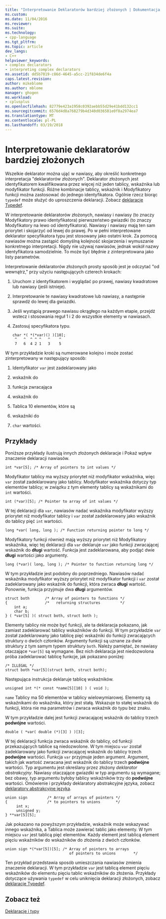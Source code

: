 ```yaml
---
title: "Interpretowanie Deklaratorów bardziej złożonych | Dokumentacja firmy Microsoft"
ms.custom: 
ms.date: 11/04/2016
ms.reviewer: 
ms.suite: 
ms.technology:
- cpp-language
ms.tgt_pltfrm: 
ms.topic: article
dev_langs:
- C++
helpviewer_keywords:
- complex declarators
- interpreting complex declarators
ms.assetid: dd5b7019-c86d-4645-a5cc-21f834de6f4a
caps.latest.revision: 
author: mikeblome
ms.author: mblome
manager: ghogen
ms.workload:
- cplusplus
ms.openlocfilehash: 82779e423a1958c0392aebb55d29e41bdd132cc1
ms.sourcegitcommit: 6576d4d8a768279b4d340d036581e0f8a2974ea7
ms.translationtype: MT
ms.contentlocale: pl-PL
ms.lasthandoff: 03/19/2018
---
```

# <a name="interpreting-more-complex-declarators"></a>Interpretowanie deklaratorów bardziej złożonych
Wszelkie deklarator można ująć w nawiasy, aby określić konkretnego interpretacja "deklaratorów złożonych". Deklarator złożonych jest identyfikatorem kwalifikowana przez więcej niż jeden tablicy, wskaźnika lub modyfikator funkcji. Różne kombinacje tablicy, wskaźnik i Modyfikatory funkcji można zastosować do jednego identyfikatora. Ogólnie rzecz biorąc `typedef` może służyć do uproszczenia deklaracji. Zobacz [deklaracje Typedef](../c-language/typedef-declarations.md).  
  
 W interpretowanie deklaratorów złożonych, nawiasy i nawiasy (to znaczy Modyfikatory prawo identyfikatora) pierwszeństwo gwiazdki (to znaczy Modyfikatory na lewo od identyfikatora). Nawiasy i nawiasy mają ten sam priorytet i skojarzyć od lewej do prawej. Po w pełni interpretowane deklarator specyfikatora typu jest stosowany jako ostatni krok. Za pomocą nawiasów można zastąpić domyślną kolejność skojarzenia i wymuszanie konkretnego interpretacji. Nigdy nie używaj nawiasów, jednak wokół nazwy identyfikatora samodzielnie. To może być błędnie z zinterpretowana jako listy parametrów.  
  
 Interpretowanie deklaratorów złożonych prosty sposób jest je odczytać "od wewnątrz," przy użyciu następujących czterech krokach:  
  
1.  Uruchom z identyfikatorem i wyglądać po prawej, nawiasy kwadratowe lub nawiasy (jeśli istnieje).  
  
2.  Interpretowanie te nawiasy kwadratowe lub nawiasy, a następnie sprawdź do lewej dla gwiazdki.  
  
3.  Jeśli wystąpią prawego nawiasu okrągłego na każdym etapie, przejdź wstecz i stosowania reguł 1 i 2 do wszystkie elementy w nawiasach.  
  
4.  Zastosuj specyfikatora typu.  
  
    ```  
    char *( *(*var)() )[10];  
     ^   ^  ^ ^ ^   ^    ^  
     7   6  4 2 1   3    5  
    ```  
  
W tym przykładzie kroki są numerowane kolejno i może zostać zinterpretowany w następujący sposób:  
  
1.  Identyfikator `var` jest zadeklarowany jako  
  
2.  wskaźnik do  
  
3.  funkcja zwracająca  
  
4.  wskaźnik do  
  
5.  Tablica 10 elementów, które są  
  
6.  wskaźniki do  
  
7.  `char` wartości.  
  
## <a name="examples"></a>Przykłady  
 Poniższe przykłady ilustrują innych złożonych deklaracje i Pokaż wpływ znaczenie deklaracji nawiasów.  
  
```  
int *var[5]; /* Array of pointers to int values */  
```  
  
 Modyfikator tablicy ma wyższy priorytet niż modyfikator wskaźnika, więc `var` został zadeklarowany jako tablicy. Modyfikator wskaźnika dotyczy typ elementów tablicy; w związku z tym elementy tablicy są wskaźnikami do `int` wartości.  
  
```  
int (*var)[5]; /* Pointer to array of int values */  
```  
  
 W tej deklaracji dla `var`, nawiasów nadać wskaźnika modyfikator wyższy priorytet niż modyfikator tablicy i `var` został zadeklarowany jako wskaźnik do tablicy pięć `int` wartości.  
  
```  
long *var( long, long ); /* Function returning pointer to long */  
```  
  
 Modyfikatory funkcji również mają wyższy priorytet niż Modyfikatory wskaźnika, więc tej deklaracji dla `var` deklaruje `var` jako funkcji zwracającej wskaźnik do **długi** wartość. Funkcja jest zadeklarowana, aby podjąć dwie **długi** wartości jako argumenty.  
  
```  
long (*var)( long, long ); /* Pointer to function returning long */  
```  
  
 W tym przykładzie jest podobny do poprzedniego. Nawiasów nadać wskaźnika modyfikator wyższy priorytet niż modyfikator funkcji i `var` został zadeklarowany jako wskaźnik do funkcji, która zwraca **długi** wartość. Ponownie, funkcja przyjmuje dwa **długi** argumentów.  
  
```  
struct both       /* Array of pointers to functions */  
{                 /*   returning structures         */  
    int a;  
    char b;  
} ( *var[5] )( struct both, struct both );  
```  
  
 Elementy tablicy nie może być funkcji, ale ta deklaracja pokazano, jak zamiast zadeklarować tablicy wskaźników do funkcji. W tym przykładzie `var` został zadeklarowany jako tablicę pięć wskaźniki do funkcji zwracających struktury o dwóch członków. Argumenty funkcji są uznane za dwie struktury z tym samym typem struktury `both`. Należy pamiętać, że nawiasy otaczające `*var[5]` są wymagane. Bez nich deklaracja jest niedozwolona próba zadeklarować tablicę funkcje, jak pokazano poniżej:  
  
```  
/* ILLEGAL */  
struct both *var[5](struct both, struct both);  
```  
  
 Następująca instrukcja deklaruje tablicę wskaźników.  
  
```  
unsigned int *(* const *name[5][10] ) ( void );  
```  
  
 `name` Tablicy ma 50 elementów w tablicy wielowymiarowej. Elementy są wskaźnikami do wskaźnika, który jest stałą. Wskazuje to stałej wskaźnik do funkcji, która nie ma parametrów i zwraca wskaźnik do typu bez znaku.  
  
 W tym przykładzie dalej jest funkcji zwracającej wskaźnik do tablicy trzech **podwójne** wartości.  
  
```  
double ( *var( double (*)[3] ) )[3];  
```  
  
 W tej deklaracji funkcja zwraca wskaźnik do tablicy, od funkcji przekazujących tablice są niedozwolone. W tym miejscu `var` został zadeklarowany jako funkcji zwracającej wskaźnik do tablicy trzech **podwójne** wartości. Funkcja `var` przyjmuje jeden argument. Argument, takich jak wartość zwracana jest wskaźnik do tablicy trzech **podwójne** wartości. Typ argumentu jest określany przez złożony *deklarator abstrakcyjny*. Nawiasy otaczające gwiazdki w typ argumentu są wymagane; bez obawy, typ argumentu byłoby tablicy wskaźników trzy do **podwójne** wartości. Omówienie i przykłady deklaratory abstrakcyjne języka, zobacz [deklaratory abstrakcyjne języka](../c-language/c-abstract-declarators.md).  
  
```  
union sign         /* Array of arrays of pointers */  
{                  /* to pointers to unions       */  
     int x;  
     unsigned y;  
} **var[5][5];  
```  
  
 Jak pokazano na powyższym przykładzie, wskaźnik może wskazywać innego wskaźnika, a Tablica może zawierać tablic jako elementy. W tym miejscu `var` jest tablicą pięć elementów. Każdy element jest tablicą element pięciu wskaźników do wskaźników do złożenia z dwóch członków.  
  
```  
union sign *(*var[5])[5]; /* Array of pointers to arrays  
                             of pointers to unions        */  
```  
  
 Ten przykład przedstawia sposób umieszczania nawiasów zmienia znaczenie deklaracji. W tym przykładzie `var` jest tablicą element pięciu wskaźników do elementu pięciu tablic wskaźników do złożenia. Przykłady dotyczące używania `typedef` w celu uniknięcia deklaracji złożonych, zobacz [deklaracje Typedef](../c-language/typedef-declarations.md).  
  
## <a name="see-also"></a>Zobacz też  
 [Deklaracje i typy](../c-language/declarations-and-types.md)
